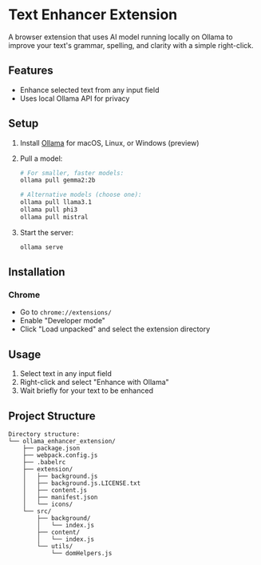 # Text Enhancer Extension

A browser extension that uses AI model running locally on Ollama to improve your text's grammar, spelling, and clarity with a simple right-click.

## Features

-   Enhance selected text from any input field
-   Uses local Ollama API for privacy

## Setup

1. Install [Ollama](https://ollama.ai/) for macOS, Linux, or Windows (preview)

2. Pull a model:
   ```bash
   # For smaller, faster models:
   ollama pull gemma2:2b
   
   # Alternative models (choose one):
   ollama pull llama3.1
   ollama pull phi3
   ollama pull mistral
   ```

3. Start the server:
   ```bash
   ollama serve
   ```

## Installation

### Chrome

-   Go to `chrome://extensions/`
-   Enable "Developer mode"
-   Click "Load unpacked" and select the extension directory

## Usage

1. Select text in any input field
2. Right-click and select "Enhance with Ollama"
3. Wait briefly for your text to be enhanced

## Project Structure

```
Directory structure:
└── ollama_enhancer_extension/
    ├── package.json
    ├── webpack.config.js
    ├── .babelrc
    ├── extension/
    │   ├── background.js
    │   ├── background.js.LICENSE.txt
    │   ├── content.js
    │   ├── manifest.json
    │   └── icons/
    └── src/
        ├── background/
        │   └── index.js
        ├── content/
        │   └── index.js
        └── utils/
            └── domHelpers.js
```
